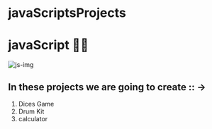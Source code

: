 # javaScriptsProjects

# javaScript 💛💥
![js-img](https://res.cloudinary.com/practicaldev/image/fetch/s--sqXFkEvv--/c_imagga_scale,f_auto,fl_progressive,h_420,q_auto,w_1000/https://upload.wikimedia.org/wikipedia/commons/thumb/9/99/Unofficial_JavaScript_logo_2.svg/1920px-Unofficial_JavaScript_logo_2.svg.png)

## In these projects we are going to create :: ->

<ol>
  <li>Dices Game</li>
  <li>Drum Kit</li>
  <li>calculator</li>
  </ol>
